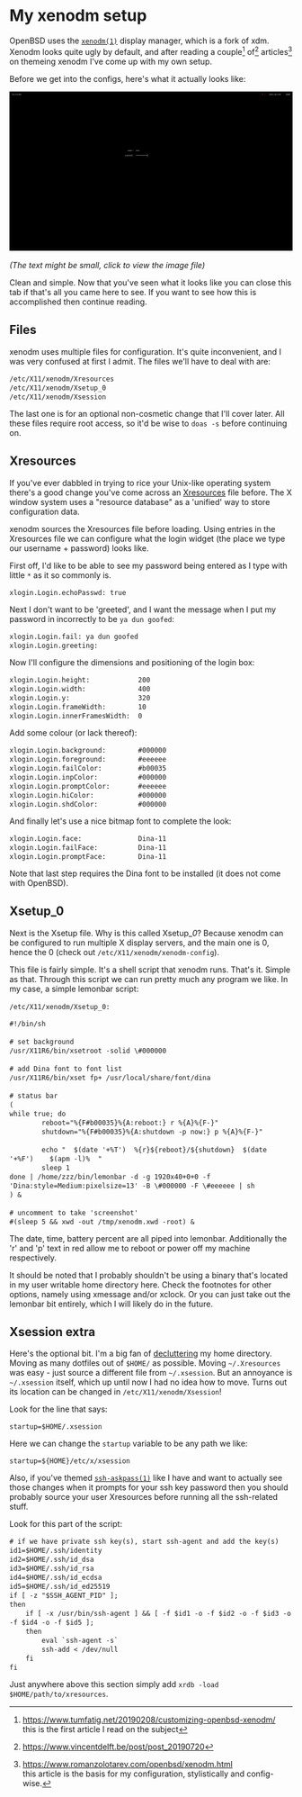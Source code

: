 # My xenodm setup

OpenBSD uses the [`xenodm(1)`](https://man.openbsd.org/xenodm) display manager, which is a fork of xdm.  
Xenodm looks quite ugly by default, and after reading a couple[^1] of[^2] articles[^3] on themeing xenodm I've come up with my own setup.

Before we get into the configs, here's what it actually looks like:

[![themed xenodm](/static/img/xenodm.png)](/static/img/xenodm.png)

_(The text might be small, click to view the image file)_

Clean and simple. Now that you've seen what it looks like you can close this tab if that's all you came here to see. If you want to see how this is accomplished then continue reading.

## Files

xenodm uses multiple files for configuration. It's quite inconvenient, and I was very confused at first I admit. The files we'll have to deal with are:

```
/etc/X11/xenodm/Xresources
/etc/X11/xenodm/Xsetup_0
/etc/X11/xenodm/Xsession
```

The last one is for an optional non-cosmetic change that I'll cover later. All these files require root access, so it'd be wise to `doas -s` before continuing on.

## Xresources

If you've ever dabbled in trying to rice your Unix-like operating system there's a good change you've come across an [Xresources](https://wikipedia.org/wiki/X_resources) file before. The X window system uses a "resource database" as a 'unified' way to store configuration data.

xenodm sources the Xresources file before loading. Using entries in the Xresources file we can configure what the login widget (the place we type our username + password) looks like.

First off, I'd like to be able to see my password being entered as I type with little `*` as it so commonly is.

```
xlogin.Login.echoPasswd: true
```

Next I don't want to be 'greeted', and I want the message when I put my password in incorrectly to be `ya dun goofed`:

```
xlogin.Login.fail: ya dun goofed
xlogin.Login.greeting:
```

Now I'll configure the dimensions and positioning of the login box:

```
xlogin.Login.height:            200
xlogin.Login.width:             400
xlogin.Login.y:                 320
xlogin.Login.frameWidth:        10
xlogin.Login.innerFramesWidth:  0
```

Add some colour (or lack thereof):

```
xlogin.Login.background:        #000000
xlogin.Login.foreground:        #eeeeee
xlogin.Login.failColor:         #b00035
xlogin.Login.inpColor:          #000000
xlogin.Login.promptColor:       #eeeeee
xlogin.Login.hiColor:           #000000
xlogin.Login.shdColor:          #000000
```

And finally let's use a nice bitmap font to complete the look:

```
xlogin.Login.face:              Dina-11
xlogin.Login.failFace:          Dina-11
xlogin.Login.promptFace:        Dina-11
```

Note that last step requires the Dina font to be installed (it does not come with OpenBSD).

## Xsetup_0

Next is the Xsetup file. Why is this called Xsetup_*0*? Because xenodm can be configured to run multiple X display servers, and the main one is 0, hence the 0 (check out `/etc/X11/xenodm/xenodm-config`).

This file is fairly simple. It's a shell script that xenodm runs. That's it. Simple as that. Through this script we can run pretty much any program we like. In my case, a simple lemonbar script:

<div><code>/etc/X11/xenodm/Xsetup_0:</code></div>

```
#!/bin/sh

# set background
/usr/X11R6/bin/xsetroot -solid \#000000

# add Dina font to font list
/usr/X11R6/bin/xset fp+ /usr/local/share/font/dina
 
# status bar
(
while true; do
        reboot="%{F#b00035}%{A:reboot:} r %{A}%{F-}"
        shutdown="%{F#b00035}%{A:shutdown -p now:} p %{A}%{F-}"

        echo "  $(date '+%T')  %{r}${reboot}/${shutdown}  $(date '+%F')    $(apm -l)%  "
        sleep 1
done | /home/zzz/bin/lemonbar -d -g 1920x40+0+0 -f 'Dina:style=Medium:pixelsize=13' -B \#000000 -F \#eeeeee | sh
) &

# uncomment to take 'screenshot'
#(sleep 5 && xwd -out /tmp/xenodm.xwd -root) &
```

The date, time, battery percent are all piped into lemonbar. Additionally the 'r' and 'p' text in red allow me to reboot or power off my machine respectively.

It should be noted that I probably shouldn't be using a binary that's located in my user writable home directory here. Check the footnotes for other options, namely using xmessage and/or xclock. Or you can just take out the lemonbar bit entirely, which I will likely do in the future.

## Xsession extra

Here's the optional bit. I'm a big fan of [decluttering](https://github.com/vizs/declutter-home) my home directory. Moving as many dotfiles out of `$HOME/` as possible. Moving `~/.Xresources` was easy - just source a different file from `~/.xsession`. But an annoyance is `~/.xsession` itself, which up until now I had no idea how to move. Turns out its location can be changed in `/etc/X11/xenodm/Xsession`!

Look for the line that says:

```
startup=$HOME/.xsession
```

Here we can change the `startup` variable to be any path we like:

```
startup=${HOME}/etc/x/xsession
```

Also, if you've themed [`ssh-askpass(1)`](https://man.openbsd.org/ssh-askpass) like I have and want to actually see those changes when it prompts for your ssh key password then you should probably source your user Xresources before running all the ssh-related stuff.

Look for this part of the script:

```
# if we have private ssh key(s), start ssh-agent and add the key(s)
id1=$HOME/.ssh/identity
id2=$HOME/.ssh/id_dsa
id3=$HOME/.ssh/id_rsa
id4=$HOME/.ssh/id_ecdsa
id5=$HOME/.ssh/id_ed25519
if [ -z "$SSH_AGENT_PID" ];
then
	if [ -x /usr/bin/ssh-agent ] && [ -f $id1 -o -f $id2 -o -f $id3 -o -f $id4 -o -f $id5 ];
	then
		eval `ssh-agent -s`
		ssh-add < /dev/null
	fi
fi
```

Just anywhere above this section simply add `xrdb -load $HOME/path/to/xresources`.

[^1]: https://www.tumfatig.net/20190208/customizing-openbsd-xenodm/  
  this is the first article I read on the subject
[^2]: https://www.vincentdelft.be/post/post_20190720
[^3]: https://www.romanzolotarev.com/openbsd/xenodm.html  
  this article is the basis for my configuration, stylistically and config-wise.
